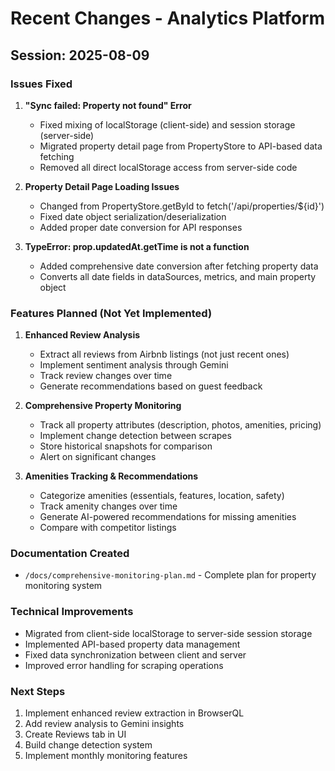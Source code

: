 # Recent Changes - Analytics Platform

## Session: 2025-08-09

### Issues Fixed
1. **"Sync failed: Property not found" Error**
   - Fixed mixing of localStorage (client-side) and session storage (server-side)
   - Migrated property detail page from PropertyStore to API-based data fetching
   - Removed all direct localStorage access from server-side code

2. **Property Detail Page Loading Issues**
   - Changed from PropertyStore.getById to fetch('/api/properties/${id}')
   - Fixed date object serialization/deserialization
   - Added proper date conversion for API responses

3. **TypeError: prop.updatedAt.getTime is not a function**
   - Added comprehensive date conversion after fetching property data
   - Converts all date fields in dataSources, metrics, and main property object

### Features Planned (Not Yet Implemented)
1. **Enhanced Review Analysis**
   - Extract all reviews from Airbnb listings (not just recent ones)
   - Implement sentiment analysis through Gemini
   - Track review changes over time
   - Generate recommendations based on guest feedback

2. **Comprehensive Property Monitoring**
   - Track all property attributes (description, photos, amenities, pricing)
   - Implement change detection between scrapes
   - Store historical snapshots for comparison
   - Alert on significant changes

3. **Amenities Tracking & Recommendations**
   - Categorize amenities (essentials, features, location, safety)
   - Track amenity changes over time
   - Generate AI-powered recommendations for missing amenities
   - Compare with competitor listings

### Documentation Created
- `/docs/comprehensive-monitoring-plan.md` - Complete plan for property monitoring system

### Technical Improvements
- Migrated from client-side localStorage to server-side session storage
- Implemented API-based property data management
- Fixed data synchronization between client and server
- Improved error handling for scraping operations

### Next Steps
1. Implement enhanced review extraction in BrowserQL
2. Add review analysis to Gemini insights
3. Create Reviews tab in UI
4. Build change detection system
5. Implement monthly monitoring features